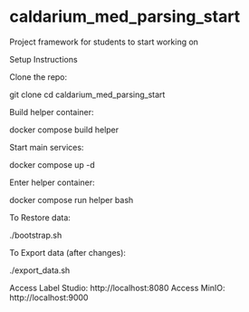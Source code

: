 # caldarium_med_parsing_start
Project framework for students to start working on

Setup Instructions

Clone the repo:

git clone <repo-url>
cd caldarium_med_parsing_start


Build helper container:

docker compose build helper


Start main services:

docker compose up -d


Enter helper container:

docker compose run helper bash


To Restore data:

./bootstrap.sh


To Export data (after changes):

./export_data.sh


Access Label Studio: http://localhost:8080
Access MinIO: http://localhost:9000

